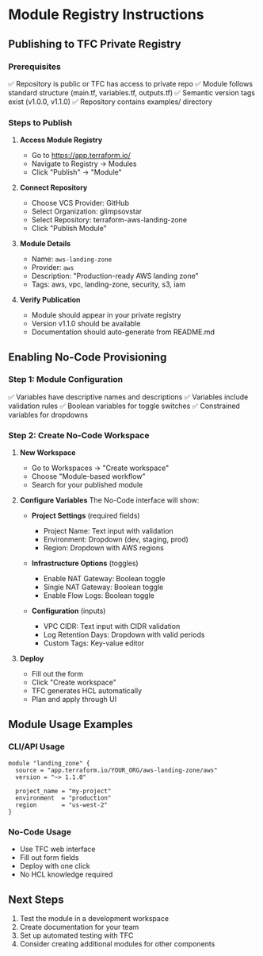 # Module Registry Instructions

## Publishing to TFC Private Registry

### Prerequisites
✅ Repository is public or TFC has access to private repo
✅ Module follows standard structure (main.tf, variables.tf, outputs.tf)
✅ Semantic version tags exist (v1.0.0, v1.1.0)
✅ Repository contains examples/ directory

### Steps to Publish

1. **Access Module Registry**
   - Go to https://app.terraform.io/
   - Navigate to Registry → Modules
   - Click "Publish" → "Module"

2. **Connect Repository**
   - Choose VCS Provider: GitHub
   - Select Organization: glimpsovstar
   - Select Repository: terraform-aws-landing-zone
   - Click "Publish Module"

3. **Module Details**
   - Name: `aws-landing-zone`
   - Provider: `aws`
   - Description: "Production-ready AWS landing zone"
   - Tags: aws, vpc, landing-zone, security, s3, iam

4. **Verify Publication**
   - Module should appear in your private registry
   - Version v1.1.0 should be available
   - Documentation should auto-generate from README.md

## Enabling No-Code Provisioning

### Step 1: Module Configuration
✅ Variables have descriptive names and descriptions
✅ Variables include validation rules
✅ Boolean variables for toggle switches
✅ Constrained variables for dropdowns

### Step 2: Create No-Code Workspace

1. **New Workspace**
   - Go to Workspaces → "Create workspace"
   - Choose "Module-based workflow"
   - Search for your published module

2. **Configure Variables**
   The No-Code interface will show:
   - **Project Settings** (required fields)
     - Project Name: Text input with validation
     - Environment: Dropdown (dev, staging, prod)
     - Region: Dropdown with AWS regions
   
   - **Infrastructure Options** (toggles)
     - Enable NAT Gateway: Boolean toggle
     - Single NAT Gateway: Boolean toggle  
     - Enable Flow Logs: Boolean toggle
   
   - **Configuration** (inputs)
     - VPC CIDR: Text input with CIDR validation
     - Log Retention Days: Dropdown with valid periods
     - Custom Tags: Key-value editor

3. **Deploy**
   - Fill out the form
   - Click "Create workspace"
   - TFC generates HCL automatically
   - Plan and apply through UI

## Module Usage Examples

### CLI/API Usage
```hcl
module "landing_zone" {
  source = "app.terraform.io/YOUR_ORG/aws-landing-zone/aws"
  version = "~> 1.1.0"
  
  project_name = "my-project"
  environment  = "production"
  region       = "us-west-2"
}
```

### No-Code Usage
- Use TFC web interface
- Fill out form fields
- Deploy with one click
- No HCL knowledge required

## Next Steps
1. Test the module in a development workspace
2. Create documentation for your team
3. Set up automated testing with TFC
4. Consider creating additional modules for other components

